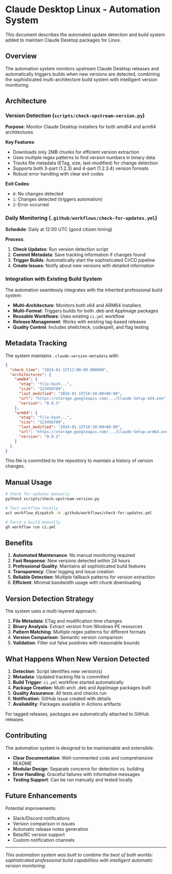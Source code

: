 # Claude Desktop Linux - Automation System

This document describes the automated update detection and build system added to maintain Claude Desktop packages for Linux.

## Overview

The automation system monitors upstream Claude Desktop releases and automatically triggers builds when new versions are detected, combining the sophisticated multi-architecture build system with intelligent version monitoring.

## Architecture

### Version Detection (`scripts/check-upstream-version.py`)

**Purpose**: Monitor Claude Desktop installers for both amd64 and arm64 architectures

**Key Features**:
- Downloads only 2MB chunks for efficient version extraction
- Uses multiple regex patterns to find version numbers in binary data
- Tracks file metadata (ETag, size, last-modified) for change detection
- Supports both 3-part (1.2.3) and 4-part (1.2.3.4) version formats
- Robust error handling with clear exit codes

**Exit Codes**:
- `0`: No changes detected
- `1`: Changes detected (triggers automation)
- `2`: Error occurred

### Daily Monitoring (`.github/workflows/check-for-updates.yml`)

**Schedule**: Daily at 12:00 UTC (good citizen timing)

**Process**:
1. **Check Updates**: Run version detection script
2. **Commit Metadata**: Save tracking information if changes found
3. **Trigger Builds**: Automatically start the sophisticated CI/CD pipeline
4. **Create Issues**: Notify about new versions with detailed information

### Integration with Existing Build System

The automation seamlessly integrates with the inherited professional build system:

- **Multi-Architecture**: Monitors both x64 and ARM64 installers
- **Multi-Format**: Triggers builds for both .deb and AppImage packages
- **Reusable Workflows**: Uses existing `ci.yml` workflow
- **Release Management**: Works with existing tag-based releases
- **Quality Control**: Includes shellcheck, codespell, and flag testing

## Metadata Tracking

The system maintains `.claude-version-metadata` with:

```json
{
  "check_time": "2024-01-15T12:00:00.000000",
  "architectures": {
    "amd64": {
      "etag": "file-hash...",
      "size": "123456789",
      "last_modified": "2024-01-15T10:30:00+00:00",
      "url": "https://storage.googleapis.com/.../Claude-Setup-x64.exe",
      "version": "0.9.3"
    },
    "arm64": {
      "etag": "file-hash...", 
      "size": "123456789",
      "last_modified": "2024-01-15T10:30:00+00:00",
      "url": "https://storage.googleapis.com/.../Claude-Setup-arm64.exe",
      "version": "0.9.3"
    }
  }
}
```

This file is committed to the repository to maintain a history of version changes.

## Manual Usage

```bash
# Check for updates manually
python3 scripts/check-upstream-version.py

# Test workflow locally
act workflow_dispatch -W .github/workflows/check-for-updates.yml

# Force a build manually
gh workflow run ci.yml
```

## Benefits

1. **Automated Maintenance**: No manual monitoring required
2. **Fast Response**: New versions detected within 24 hours
3. **Professional Quality**: Maintains all sophisticated build features
4. **Transparency**: Clear logging and issue creation
5. **Reliable Detection**: Multiple fallback patterns for version extraction
6. **Efficient**: Minimal bandwidth usage with chunk downloading

## Version Detection Strategy

The system uses a multi-layered approach:

1. **File Metadata**: ETag and modification time changes
2. **Binary Analysis**: Extract version from Windows PE resources
3. **Pattern Matching**: Multiple regex patterns for different formats
4. **Version Comparison**: Semantic version comparison
5. **Validation**: Filter out false positives with reasonable bounds

## What Happens When New Version Detected

1. **Detection**: Script identifies new version(s)
2. **Metadata**: Updated tracking file is committed
3. **Build Trigger**: `ci.yml` workflow started automatically
4. **Package Creation**: Multi-arch .deb and AppImage packages built
5. **Quality Assurance**: All tests and checks run
6. **Notification**: GitHub issue created with details
7. **Availability**: Packages available in Actions artifacts

For tagged releases, packages are automatically attached to GitHub releases.

## Contributing

The automation system is designed to be maintainable and extensible:

- **Clear Documentation**: Well-commented code and comprehensive README
- **Modular Design**: Separate concerns for detection vs. building
- **Error Handling**: Graceful failures with informative messages
- **Testing Support**: Can be run manually and tested locally

## Future Enhancements

Potential improvements:
- Slack/Discord notifications
- Version comparison in issues
- Automatic release notes generation
- Beta/RC version support
- Custom notification channels

---

*This automation system was built to combine the best of both worlds: sophisticated professional build capabilities with intelligent automatic version monitoring.* 